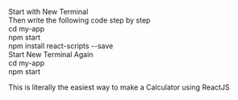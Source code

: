 Start with New Terminal<br> 
Then write the following code step by step<br> 
cd my-app <br> 
npm start <br> 
npm install react-scripts --save <br>
Start New Terminal Again <br>
cd my-app <br> 
npm start <br> 
<p>This is literally the easiest way to make a Calculator using ReactJS</p>
